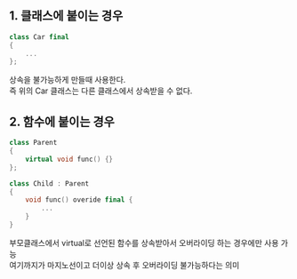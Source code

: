 ## 1. 클래스에 붙이는 경우
```C++
class Car final 
{
	...
};
```
상속을 불가능하게 만들때 사용한다.  
즉 위의 Car 클래스는 다른 클래스에서 상속받을 수 없다.    
  
## 2. 함수에 붙이는 경우
```C++
class Parent
{
	virtual void func() {}
};

class Child : Parent
{
	void func() overide final {
    	...
    }
}
```

부모클래스에서 virtual로 선언된 함수를 상속받아서 오버라이딩 하는 경우에만 사용 가능  
여기까지가 마지노선이고 더이상 상속 후 오버라이딩 불가능하다는 의미